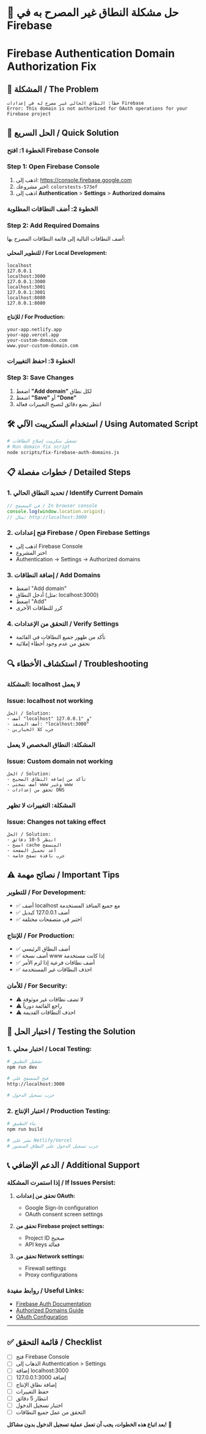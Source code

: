 # 🔐 حل مشكلة النطاق غير المصرح به في Firebase
# Firebase Authentication Domain Authorization Fix

## 🚨 المشكلة / The Problem
```
خطأ: النطاق الحالي غير مصرح له في إعدادات Firebase
Error: This domain is not authorized for OAuth operations for your Firebase project
```

## 🎯 الحل السريع / Quick Solution

### الخطوة 1: افتح Firebase Console
### Step 1: Open Firebase Console

1. اذهب إلى: https://console.firebase.google.com
2. اختر مشروعك: `colorstests-573ef`
3. اذهب إلى **Authentication** > **Settings** > **Authorized domains**

### الخطوة 2: أضف النطاقات المطلوبة
### Step 2: Add Required Domains

أضف النطاقات التالية إلى قائمة النطاقات المصرح بها:

#### للتطوير المحلي / For Local Development:
```
localhost
127.0.0.1
localhost:3000
127.0.0.1:3000
localhost:3001
127.0.0.1:3001
localhost:8080
127.0.0.1:8080
```

#### للإنتاج / For Production:
```
your-app.netlify.app
your-app.vercel.app
your-custom-domain.com
www.your-custom-domain.com
```

### الخطوة 3: احفظ التغييرات
### Step 3: Save Changes

1. اضغط **"Add domain"** لكل نطاق
2. اضغط **"Save"** أو **"Done"**
3. انتظر بضع دقائق لتصبح التغييرات فعالة

## 🛠️ استخدام السكريبت الآلي / Using Automated Script

```bash
# تشغيل سكريبت إصلاح النطاقات
# Run domain fix script
node scripts/fix-firebase-auth-domains.js
```

## 📋 خطوات مفصلة / Detailed Steps

### 1. تحديد النطاق الحالي / Identify Current Domain
```javascript
// في المتصفح / In browser console
console.log(window.location.origin);
// مثال: http://localhost:3000
```

### 2. فتح إعدادات Firebase / Open Firebase Settings
- اذهب إلى Firebase Console
- اختر المشروع
- Authentication → Settings → Authorized domains

### 3. إضافة النطاقات / Add Domains
- اضغط "Add domain"
- أدخل النطاق (مثل: localhost:3000)
- اضغط "Add"
- كرر للنطاقات الأخرى

### 4. التحقق من الإعدادات / Verify Settings
- تأكد من ظهور جميع النطاقات في القائمة
- تحقق من عدم وجود أخطاء إملائية

## 🔍 استكشاف الأخطاء / Troubleshooting

### المشكلة: localhost لا يعمل
### Issue: localhost not working
```
الحل / Solution:
- أضف "localhost" و "127.0.0.1"
- أضف المنفذ: "localhost:3000"
- جرب كلا الخيارين
```

### المشكلة: النطاق المخصص لا يعمل
### Issue: Custom domain not working
```
الحل / Solution:
- تأكد من إضافة النطاق الصحيح
- أضف نسختي www وغير www
- تحقق من إعدادات DNS
```

### المشكلة: التغييرات لا تظهر
### Issue: Changes not taking effect
```
الحل / Solution:
- انتظر 5-10 دقائق
- امسح cache المتصفح
- أعد تحميل الصفحة
- جرب نافذة تصفح خاصة
```

## ⚠️ نصائح مهمة / Important Tips

### للتطوير / For Development:
- ✅ أضف localhost مع جميع المنافذ المستخدمة
- ✅ أضف 127.0.0.1 كبديل
- ✅ اختبر في متصفحات مختلفة

### للإنتاج / For Production:
- ✅ أضف النطاق الرئيسي
- ✅ أضف نسخة www إذا كانت مستخدمة
- ✅ أضف نطاقات فرعية إذا لزم الأمر
- ✅ احذف النطاقات غير المستخدمة

### للأمان / For Security:
- ⚠️ لا تضف نطاقات غير موثوقة
- ⚠️ راجع القائمة دورياً
- ⚠️ احذف النطاقات القديمة

## 🚀 اختبار الحل / Testing the Solution

### 1. اختبار محلي / Local Testing:
```bash
# تشغيل التطبيق
npm run dev

# فتح المتصفح على
http://localhost:3000

# جرب تسجيل الدخول
```

### 2. اختبار الإنتاج / Production Testing:
```bash
# بناء التطبيق
npm run build

# نشر على Netlify/Vercel
# جرب تسجيل الدخول على النطاق المنشور
```

## 📞 الدعم الإضافي / Additional Support

### إذا استمرت المشكلة / If Issues Persist:

1. **تحقق من إعدادات OAuth:**
   - Google Sign-In configuration
   - OAuth consent screen settings

2. **تحقق من Firebase project settings:**
   - Project ID صحيح
   - API keys فعالة

3. **تحقق من Network settings:**
   - Firewall settings
   - Proxy configurations

### روابط مفيدة / Useful Links:
- [Firebase Auth Documentation](https://firebase.google.com/docs/auth)
- [Authorized Domains Guide](https://firebase.google.com/docs/auth/web/auth-domain)
- [OAuth Configuration](https://firebase.google.com/docs/auth/web/google-signin)

---

## ✅ قائمة التحقق / Checklist

- [ ] فتح Firebase Console
- [ ] الذهاب إلى Authentication > Settings
- [ ] إضافة localhost:3000
- [ ] إضافة 127.0.0.1:3000
- [ ] إضافة نطاق الإنتاج
- [ ] حفظ التغييرات
- [ ] انتظار 5 دقائق
- [ ] اختبار تسجيل الدخول
- [ ] التحقق من عمل جميع النطاقات

**بعد اتباع هذه الخطوات، يجب أن تعمل عملية تسجيل الدخول بدون مشاكل!** 🎉
